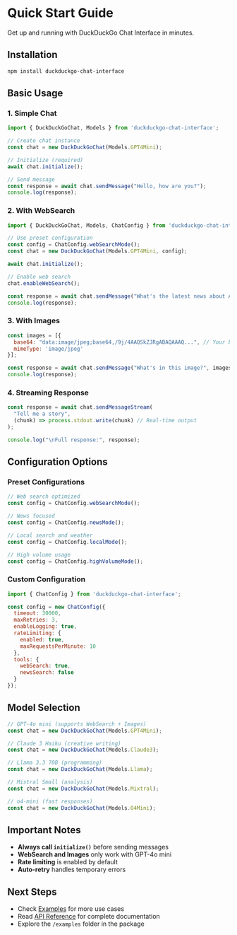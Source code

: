 # Quick Start Guide

Get up and running with DuckDuckGo Chat Interface in minutes.

## Installation

```bash
npm install duckduckgo-chat-interface
```

## Basic Usage

### 1. Simple Chat

```javascript
import { DuckDuckGoChat, Models } from 'duckduckgo-chat-interface';

// Create chat instance
const chat = new DuckDuckGoChat(Models.GPT4Mini);

// Initialize (required)
await chat.initialize();

// Send message
const response = await chat.sendMessage("Hello, how are you?");
console.log(response);
```

### 2. With WebSearch

```javascript
import { DuckDuckGoChat, Models, ChatConfig } from 'duckduckgo-chat-interface';

// Use preset configuration
const config = ChatConfig.webSearchMode();
const chat = new DuckDuckGoChat(Models.GPT4Mini, config);

await chat.initialize();

// Enable web search
chat.enableWebSearch();

const response = await chat.sendMessage("What's the latest news about AI?");
console.log(response);
```

### 3. With Images

```javascript
const images = [{
  base64: "data:image/jpeg;base64,/9j/4AAQSkZJRgABAQAAAQ...", // Your base64 image
  mimeType: 'image/jpeg'
}];

const response = await chat.sendMessage("What's in this image?", images);
console.log(response);
```

### 4. Streaming Response

```javascript
const response = await chat.sendMessageStream(
  "Tell me a story",
  (chunk) => process.stdout.write(chunk) // Real-time output
);

console.log("\nFull response:", response);
```

## Configuration Options

### Preset Configurations

```javascript
// Web search optimized
const config = ChatConfig.webSearchMode();

// News focused
const config = ChatConfig.newsMode();

// Local search and weather
const config = ChatConfig.localMode();

// High volume usage
const config = ChatConfig.highVolumeMode();
```

### Custom Configuration

```javascript
import { ChatConfig } from 'duckduckgo-chat-interface';

const config = new ChatConfig({
  timeout: 30000,
  maxRetries: 3,
  enableLogging: true,
  rateLimiting: {
    enabled: true,
    maxRequestsPerMinute: 10
  },
  tools: {
    webSearch: true,
    newsSearch: false
  }
});
```

## Model Selection

```javascript
// GPT-4o mini (supports WebSearch + Images)
const chat = new DuckDuckGoChat(Models.GPT4Mini);

// Claude 3 Haiku (creative writing)
const chat = new DuckDuckGoChat(Models.Claude3);

// Llama 3.3 70B (programming)
const chat = new DuckDuckGoChat(Models.Llama);

// Mistral Small (analysis)
const chat = new DuckDuckGoChat(Models.Mixtral);

// o4-mini (fast responses)
const chat = new DuckDuckGoChat(Models.O4Mini);
```

## Important Notes

- **Always call `initialize()`** before sending messages
- **WebSearch and Images** only work with GPT-4o mini
- **Rate limiting** is enabled by default
- **Auto-retry** handles temporary errors

## Next Steps

- Check [Examples](./examples.md) for more use cases
- Read [API Reference](./api-reference.md) for complete documentation
- Explore the `/examples` folder in the package 